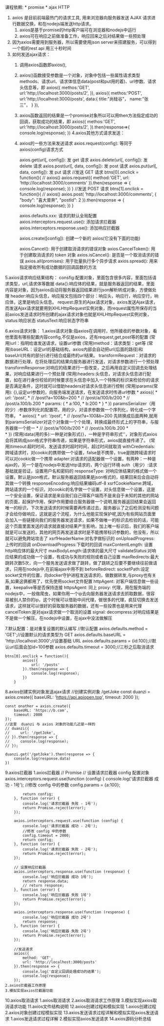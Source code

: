 课程依赖:
    * promise
    * ajax  HTTP
1. axios 是目前前端最热门的请求工具, 用来浏览器向服务器发送 AJAX 请求进行数据交换，和在nodejs端发送http请求。
    1. axios是基于promise的http客户端可在浏览器和nodejs中运行
    2. axios可在响应之前做准备工作，响应回来之后对结果做一些预处理
2. 因为axios需要用到服务器，所以需要使用json server来搭建服务，可以得到一个假的rest api 用三十秒时间
3. 如何发送ajax请求：
    1. 调用axios函数即axios(),
    2. axios()函数接受参数是一个对象，对象中包括一些属性请求类型methods、请求url、请求体信息data(post和put用的着)、url参数、请求头信息等，即
            axios({
                methos:'GET',
                url:'http;//localhost:3000/posts/2',
            }),
            axios({
                methos:'POST',
                url:'http;//localhost:3000/posts',
                data:{
                    title:"尚硅谷"，
                    name:"张三"，
                }
            }),
    3. axios函数返回的结果是一个promise对象所以可以用then方法指定成功的回调，获取成功的结果，即
            axios({
                methos:'GET',
                url:'http;//localhost:3000/posts/2',
            }).then(response=>{
                console.log(response);
            })
4.axios其他方式请求发送：
    1. axios的一些方法来发送请求
        axios.request(config): 等同于 axios(config)请求方式
        <!-- http方法的封装 -->
        axios.get(url[, config]): 发 get 请求
        axios.delete(url[, config]): 发 delete 请求
        axios.post(url[, data, config]): 发 post 请求
        axios.put(url[, data, config]): 发 put 请求
                //发送 GET 请求
                btns[0].onclick = function(){
                    // axios()
                    axios.request({
                        method:'GET',
                        url: 'http://localhost:3000/comments'
                    }).then(response => {
                        console.log(response);
                    })
                }
                //发送 POST 请求
                btns[1].onclick = function(){
                    // axios()
                    axios.post(
                        'http://localhost:3000/comments', 
                        {
                            "body": "喜大普奔",
                            "postId": 2
                        }).then(response => {
                            console.log(response);
                        })
                }


        axios.defaults.xxx: 请求的默认全局配置
        axios.interceptors.request.use(): 添加请求拦截器
        axios.interceptors.response.use(): 添加响应拦截器

        axios.create([config]): 创建一个新的 axios(它没有下面的功能)

        axios.Cancel(): 用于创建取消请求的错误对象
        axios.CancelToken(): 用于创建取消请求的 token 对象
        axios.isCancel(): 是否是一个取消请求的错误
        axios.all(promises): 用于批量执行多个异步请求
        axios.spread(): 用来指定接收所有成功数据的回调函数的方法

5.axios请求响应结果结构：
    consfig:配置对象，里面包含很多内容，里面包括请求类型，url,请求体等数据
    data{}:响应体的结果，就是服务器返回的结果，里面内容是对象，因为axios自动将服务器返回结果进行json解析转成对象，方便做处理
    header:响应头信息，响应报文包括四个部分：响应头，响应行，响应空行，响应体，这里是响应头信息。
    request:原生的Ajax请求对象，axios发送Ajax请求，而发送Ajax请求就要用到XHLHttpRequest实例对象，而request属性所保存的当前axios发送请求时所创建的ajax请求对象也就是XHLHttpRequest实例对象，
    status:响应状态
    statusText:响应状态字符串
    
6.axios请求对象：
    1.axios请求对象:指axios在调用时，他所接收的参数对象，看他里面有哪些配置内容config,不仅是axios，还有request,get,post等的配置
        (常用)url：指明给谁发送请求，设置url参数
        (常用)method：请求类型：get等
        (常用)baseURL：设定url的基础结构，axios内部会自动把url(后面的路径)和baseUrl(共有的部分)进行结合成最终的url结果。
        transformRequest：对请求的数据进行处理，在将处理后的结果向服务器进行发送，对请求参数进行一个预处理
        transformResponse:对响应的结果进行一些改变，之后再用自定义回调去处理结果，对响应结果进行一个预处理
        (常用)headers:头信息，对请求头信息进行配置，如在进行身份校验的时候要求在头信息中加入一个特殊的标识来检验你的请求是否满足条件，这时就可以借助headers对请求头信息进行控制
        (常用)params(常用): {},设定url参数的，向服务端发送请求，在发送请求时传递url参数
                * axios({
                *      url: '/post',
                *      //  /post?a=100&b=200
                *      //  /post/a/100/b/200
                *      //  /post/a.100/b.200
                *      params: {
                *          a:100,
                *          b:200
                *      }
                * })
        paramsSerializer（用的少）:参数序列化的配置项，用的少，对请求参数做一个序列化，转化成一个字符串，
                 * axios({
                *      url: '/post',
                *      //  /post?a=100&b=200
                            先转换成后面两种,就用到paramsSerializer对这个对象做一个个处理，转换成最终形式上的字符串，与服务器做一个统一
                *      //  /post/a/100/b/200
                *      //  /post/a.100/b.200
                *    
                * })
        (常用)data(用的多):一种是对象形式{}，一种是字符串形式''，对象形式axios会将其转成json格式字符串传递，如果是字符串形式，axios就直接传递了。
        (常用)timeout:超时时间，发送请求时超时时间，超过时间就取消
        withCredentials:跨域请求时，对cookic的携带做一个设置，false是不携带，true是随跨域请求时可以对cookic做一个携带
        adapter:对请求的适配器做一个设置，有两种：一种是ajax的，另一个是在nodejs中发送http请求的，两个运行环境
        auth（用少）:请求基础就是验证，设置用户名和密码的
        responseType: 对响应体结果的格式做一个设置，默认是json格式，默认服务器返回结果是json格式的，结果回来后会自动将其做一个转换
        responseEncoding:响应结果编码utf-8
        xsrfCookieName:跨域，跨站请求的一个标识，对cookic的名字做一个设置，对头信息做一个设置，这是一个安全设置，保证请求是来自我们自己得客户端而不是来自于未知的其他的网站的页面，起保护作用，保护作用要结合服务器做一个说明,服务器返回结果会返回唯一的标识，下次发送请求的时候需要再传递过去，服务器认了之后检测没有问题才会给你做响应，这就是这个流程，为什么他能实现保护呢,因为有些网站页面里会加入一些链接向我们的服务器发送请求，如果不做唯一的标识去检验的话，可能这个页面里面发送的请求就直接对结果产生影响，加上唯一标识后，我们的客户端就是可以发送的，其他的网页再发送请求时是不能携带标识参数的，他没有，所以就可以避免跨站攻击了
        xsrfHeaderName:对名字做标识的
        onUploadProgress:上传时的回调
        onDownloadProgress:下载时的回调
        maxContentLength: 设置http响应体的最大尺寸
        maxBodyLength:请求体的最大尺寸
        validateStatus:对响应结果的成功做一个设置，有成功与失败的规则或者自己设置
        maxRedirects:最大跳转次数5次，向一个服务发送请求做了跳转，做了跳转之后要不要继续往前做请求，只用在nodejs中,在前端ajax中用不到
        beforeRedirect:
        socketPath:设定socket文件的位置，向docker守护进程发送请求的，做数据转发,与proxy也有关系,如果这俩都用了，优先使用socket文件配置
        httpAgent: 对客户端信息做一些设置，keepalive等是否保持连接
        httpsAgent: 同上
        proxy: 代理，用在服务端的nodejs中，一般做爬虫，如果你用一个ip去向服务器发送请求去抓取数据，很容易被别人禁你的ip，这个时候可以借助中间代理，做很多的代理，疯狂切换去发送请求，这样就可以很好的获取服务器的数据，还有一些投票也是用来代理
        cancelToken:是对ajax请求做一个取消的设置
        signal:
        decompress:对响应结果是不是做一个解压，在nodejs中设置，在ajax中没法做解压

7.默认配置：是对重复设置的默认编写
     //默认配置
    axios.defaults.method = 'GET';//设置默认的请求类型为 GET
    axios.defaults.baseURL = 'http://localhost:3000';//设置基础 URL
    axios.defaults.params = {id:100};//默认url后面会加id=100参数
    axios.defaults.timeout = 3000;//三秒之后取消请求

    btns[0].onclick = function(){
            axios({
                url: '/posts'
            }).then(response => {
                console.log(response);
            })
        }

8.axios创建实例对象发送ajax请求
    //创建实例对象  /getJoke
    const duanzi = axios.create({
        baseURL: 'https://api.apiopen.top',
        timeout: 2000
    });

    const onather = axios.create({
        baseURL: 'https://b.com',
        timeout: 2000
    });
    //这里  duanzi 与 axios 对象的功能几近是一样的
    // duanzi({
    //     url: '/getJoke',
    // }).then(response => {
    //     console.log(response);
    // });

    duanzi.get('/getJoke').then(response => {
        console.log(response.data)
    })
9.axios拦截器
    1.axios拦截器
        // Promise
        // 设置请求拦截器  config 配置对象
        axios.interceptors.request.use(function (config) {
            console.log('请求拦截器 成功 - 1号');
            //修改 config 中的参数
            config.params = {a:100};

            return config;
        }, function (error) {
            console.log('请求拦截器 失败 - 1号');
            return Promise.reject(error);
        });

        axios.interceptors.request.use(function (config) {
            console.log('请求拦截器 成功 - 2号');
            //修改 config 中的参数
            config.timeout = 2000;
            return config;
        }, function (error) {
            console.log('请求拦截器 失败 - 2号');
            return Promise.reject(error);
        });

        // 设置响应拦截器
        axios.interceptors.response.use(function (response) {
            console.log('响应拦截器 成功 1号');
            return response.data;
            // return response;
        }, function (error) {
            console.log('响应拦截器 失败 1号')
            return Promise.reject(error);
        });

        axios.interceptors.response.use(function (response) {
            console.log('响应拦截器 成功 2号')
            return response;
        }, function (error) {
            console.log('响应拦截器 失败 2号')
            return Promise.reject(error);
        });

        //发送请求
        axios({
            method: 'GET',
            url: 'http://localhost:3000/posts'
        }).then(response => {
            console.log('自定义回调处理成功的结果');
            console.log(response);
        });
    2.axios拦截器工作原理
    3.模拟实现axios拦截器功能
10.axios取消请求
    1.axios取消请求
    2.axios取消请求工作原理
    3.模拟实现axios取消请求功能
11.axios文件结构说明
12.axios创建过程和模拟实现
    1.axios创建过程
    2.axios对象创建过程模拟实现
13.axios发送请求过程详解和模拟实现axios发送请求
    1.axios发送请求过程详解
    2.模拟实现axios发送请求
14.axios源码分析总结
